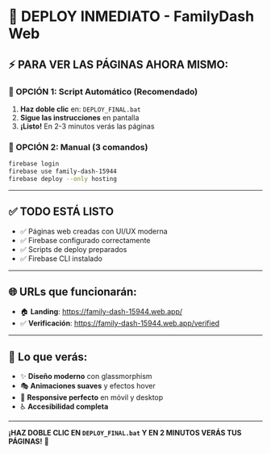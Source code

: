 # 🚀 DEPLOY INMEDIATO - FamilyDash Web

## ⚡ **PARA VER LAS PÁGINAS AHORA MISMO:**

### **🎯 OPCIÓN 1: Script Automático (Recomendado)**

1. **Haz doble clic** en: `DEPLOY_FINAL.bat`
2. **Sigue las instrucciones** en pantalla
3. **¡Listo!** En 2-3 minutos verás las páginas

### **🎯 OPCIÓN 2: Manual (3 comandos)**

```bash
firebase login
firebase use family-dash-15944
firebase deploy --only hosting
```

---

## ✅ **TODO ESTÁ LISTO**

- ✅ Páginas web creadas con UI/UX moderna
- ✅ Firebase configurado correctamente
- ✅ Scripts de deploy preparados
- ✅ Firebase CLI instalado

---

## 🌐 **URLs que funcionarán:**

- 🏠 **Landing**: https://family-dash-15944.web.app/
- ✅ **Verificación**: https://family-dash-15944.web.app/verified

---

## 🎨 **Lo que verás:**

- ✨ **Diseño moderno** con glassmorphism
- 🎭 **Animaciones suaves** y efectos hover
- 📱 **Responsive perfecto** en móvil y desktop
- ♿ **Accesibilidad completa**

---

**¡HAZ DOBLE CLIC EN `DEPLOY_FINAL.bat` Y EN 2 MINUTOS VERÁS TUS PÁGINAS!** 🚀
